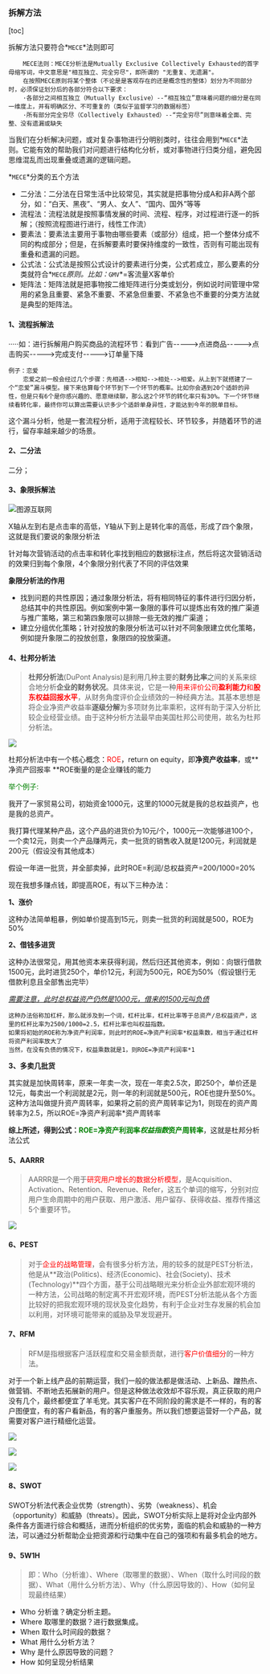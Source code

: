 ### 拆解方法

[toc]

拆解方法只要符合*`MECE`*法则即可
```nginx
    MECE法则：MECE分析法是Mutually Exclusive Collectively Exhausted的首字母缩写词，中文意思是"相互独立、完全穷尽"，即所谓的 "无重复、无遗漏"。
    在按照MECE原则将某个整体（不论是是客观存在的还是概念性的整体）划分为不同部分时，必须保证划分后的各部分符合以下要求：
    ·各部分之间相互独立（Mutually Exclusive）--“相互独立”意味着问题的细分是在同一维度上，并有明确区分、不可重复的（类似于监督学习的数据标签）
    ·所有部分完全穷尽（Collectively Exhausted）--“完全穷尽”则意味着全面、完整、没有遗漏或缺失
```

​	当我们在分析解决问题，或对复杂事物进行分明别类时，往往会用到*`MECE`*法则。它能有效的帮助我们对问题进行结构化分析，或对事物进行归类分组，避免因思维混乱而出现重叠或遗漏的逻辑问题。

*`MECE`*分类的五个方法

- 二分法：二分法在日常生活中比较常见，其实就是把事物分成A和非A两个部分，如：“白天、黑夜”、“男人、女人”、“国内、国外”等等
- 流程法：流程法就是按照事情发展的时间、流程、程序，对过程进行逐一的拆解；（按照流程图进行进行，线性工作流）
- 要素法：要素法主要用于事物由哪些要素（或部分）组成，把一个整体分成不同的构成部分；但是，在拆解要素时要保持维度的一致性，否则有可能出现有重叠和遗漏的问题。
- 公式法：公式法是按照公式设计的要素进行分类，公式若成立，那么要素的分类就符合*`MECE`*原则。比如：*`GMV`*=客流量X客单价
- 矩阵法：矩阵法就是把事物按二维矩阵进行分类或划分，例如说时间管理中常用的紧急且重要、紧急不重要、不紧急但重要、不紧急也不重要的分类方法就是典型的矩阵法。

#### 1、流程拆解法

·····如：进行拆解用户购买商品的流程环节：看到广告----->点进商品----->点击购买----->完成支付----->订单量下降

```nginx
例子：恋爱
	恋爱之前一般会经过几个步骤：先相遇-->相知-->相处-->相爱。从上到下就搭建了一个“恋爱”漏斗模型。接下来估算每个环节到下一个环节的概率。比如你会遇到20个适龄的异性，但是只有6个是你感兴趣的、愿意继续聊，那么这2个环节的转化率只有30%。下一个环节继续看转化率，最终你可以算出需要认识多少个适龄单身异性，才能达到今年的脱单目标。
```

这个漏斗分析，他是一套流程分析，适用于流程较长、环节较多，并随着环节的进行，留存率越来越少的场景。

#### 2、二分法

二分；

#### 3、象限拆解法

![图源互联网](https://img-blog.csdnimg.cn/a80d5d52ab5c497e868f495e48ec4f3e.png?x-oss-process=image/watermark,type_d3F5LXplbmhlaQ,shadow_50,text_Q1NETiBA56a-54Gr1L7igLjUvg==,size_20,color_FFFFFF,t_70,g_se,x_16)

​	X轴从左到右是点击率的高低，Y轴从下到上是转化率的高低，形成了四个象限，这就是我们要说的象限分析法

针对每次营销活动的点击率和转化率找到相应的数据标注点，然后将这次营销活动的效果归到每个象限，4个象限分别代表了不同的评估效果

**象限分析法的作用**

- 找到问题的共性原因；通过象限分析法，将有相同特征的事件进行归因分析，总结其中的共性原因。例如案例中第一象限的事件可以提炼出有效的推广渠道与推广策略，第三和第四象限可以排除一些无效的推广渠道；
- 建立分组优化策略；针对投放的象限分析法可以针对不同象限建立优化策略，例如提升象限二的投放创意，象限四的投放渠道。

#### 4、杜邦分析法

> **杜邦分析法**(DuPont Analysis)是利用几种主要的**财务比率**之间的关系来综合地分析**企业的财务状况**。具体来说，它是一种<font color=red>用来评价公司**盈利能力**和**股东权益回报水平**</font>，从财务角度评价企业绩效的一种经典方法。其基本思想是将企业净资产收益率**逐级分解**为多项财务比率乘积，这样有助于深入分析比较企业经营业绩。由于这种分析方法最早由美国杜邦公司使用，故名为杜邦分析法。

![](https://img-blog.csdnimg.cn/da604d9e903f4ae9bfbc2bef37584d60.png)

杜邦分析法中有一个核心概念：<font color=red>ROE</font>，return on equity，即**净资产收益率**，或**净资产回报率 **ROE衡量的是企业赚钱的能力

<font color=green>举个例子:</font>

​	我开了一家贸易公司，初始资金1000元，这里的1000元就是我的总权益资产，也是我的总资产。

​	我打算代理某种产品，这个产品的进货价为10元/个，1000元一次能够进100个，一个卖12元，则卖一个产品赚两元，卖一批货的销售收入就是1200元，利润就是200元（假设没有其他成本）

​	假设一年进一批货，并全部卖掉，此时ROE=利润/总权益资产=200/1000=20%

现在我想多赚点钱，即提高ROE，有以下三种办法：

**1、涨价**

​	这种办法简单粗暴，例如单价提高到15元，则卖一批货的利润就是500，ROE为50%

**2、借钱多进货**

​	这种办法很常见，用其他资本来获得利润，然后归还其他资本，例如：向银行借款1500元，此时进货250个，单价12元，利润为500元，ROE为50%（假设银行无借款利息且全部售出完毕）

<u>*需要注意，此时总权益资产仍然是1000元，借来的1500元叫负债*</u>

```nginx
这种办法俗称加杠杆，那么就涉及到一个词，杠杆比率，杠杆比率等于总资产/总权益资产，这里的杠杆比率为2500/1000=2.5，杠杆比率也叫权益指数。
如果将初始的ROE称为净资产利润率，则此时的ROE=净资产利润率*权益乘数，相当于通过杠杆将资产利润率放大了
当然，在没有负债的情况下，权益乘数就是1，则ROE=净资产利润率*1
```

**3、多卖几批货**

​	其实就是加快周转率，原来一年卖一次，现在一年卖2.5次，即250个，单价还是12元，每卖出一个利润就是2元，则一年的利润就是500元，ROE也提升至50%。这种方法叫做提升资产周转率，如果将之前的资产周转率记为1，则现在的资产周转率为2.5，所以ROE=净资产利润率*资产周转率

**综上所述，得到公式：<font color=green>ROE=净资产利润率*权益指数*资产周转率</font>**，这就是杜邦分析法公式

#### 5、AARRR

> AARRR是一个用于<font color=red>研究用户增长的数据分析模型</font>，是Acquisition、Activation、Retention、Revenue、Refer，这五个单词的缩写，分别对应用户生命周期中的用户获取、用户激活、用户留存、获得收益、推荐传播这5个重要环节。

![](https://img-blog.csdnimg.cn/6bb0ac369d9d4944b949dd1d33ef6181.png?x-oss-process=image/watermark,type_d3F5LXplbmhlaQ,shadow_50,text_Q1NETiBA56a-54Gr1L7igLjUvg==,size_20,color_FFFFFF,t_70,g_se,x_16)

#### 6、PEST

> 对于<font color=red>企业的战略管理</font>，会有很多分析方法，用的较多的就是PEST分析法，他是从**政治(Politics)、经济(Economic)、社会(Society)、技术(Technology)**四个方面，基于公司战略眼光来分析企业外部宏观环境的一种方法，公司战略的制定离不开宏观环境，而PEST分析法能从各个方面比较好的把我宏观环境的现状及变化趋势，有利于企业对生存发展的机会加以利用，对环境可能带来的威胁及早发现避开。

#### 7、RFM

> RFM是指根据客户活跃程度和交易金额贡献，进行<font color=red>客户价值细分</font>的一种方法。

对于一个新上线产品的前期运营，我们一般的做法都是做活动、上新品、蹭热点、做营销、不断地去拓展新的用户。但是这种做法收效却不容乐观，真正获取的用户没有几个，最终都便宜了羊毛党。其实客户在不同阶段的需求是不一样的，有的客户图便宜，有的客户看新品，有的客户重服务。所以我们想要运营好一个产品，就需要对客户进行精细化运营。

![](https://img-blog.csdnimg.cn/e3376fd3c9ab4f2091e18a0c90c41064.png?x-oss-process=image/watermark,type_d3F5LXplbmhlaQ,shadow_50,text_Q1NETiBA56a-54Gr1L7igLjUvg==,size_20,color_FFFFFF,t_70,g_se,x_16)

![](https://img-blog.csdnimg.cn/1353359c9f894c6580d39fd655ae42ce.png?x-oss-process=image/watermark,type_d3F5LXplbmhlaQ,shadow_50,text_Q1NETiBA56a-54Gr1L7igLjUvg==,size_20,color_FFFFFF,t_70,g_se,x_16)

![](https://img-blog.csdnimg.cn/3fda8d3aa95a47b1853f9c0377384ff7.png?x-oss-process=image/watermark,type_d3F5LXplbmhlaQ,shadow_50,text_Q1NETiBA56a-54Gr1L7igLjUvg==,size_20,color_FFFFFF,t_70,g_se,x_16)

#### 8、SWOT

​	SWOT分析法代表企业优势（strength）、劣势（weakness）、机会（opportunity）和威胁（threats）。因此，SWOT分析实际上是将对企业内部外条件各方面进行综合和概括，进而分析组织的优劣势，面临的机会和威胁的一种方法，可以通过分析帮助企业把资源和行动集中在自己的强项和有最多机会的地方。

#### 9、5W1H

> 即：Who（分析谁）、Where（取哪里的数据）、When（取什么时间段的数据）、What（用什么分析方法）、Why（什么原因导致的）、How（如何呈现最终结果）

- Who 分析谁？确定分析主题。
- Where 取哪里的数据？进行数据集成。
- When 取什么时间段的数据？
- What 用什么分析方法？
- Why 是什么原因导致的问题？
- How 如何呈现分析结果

